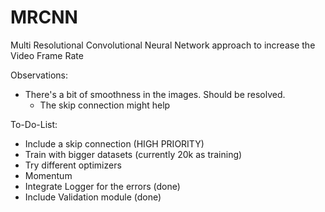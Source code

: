 # MRCNN
Multi Resolutional Convolutional Neural Network approach to increase the Video Frame Rate

Observations:
- There's a bit of smoothness in the images. Should be resolved.
  - The skip connection might help

To-Do-List:
- Include a skip connection (HIGH PRIORITY)
- Train with bigger datasets (currently 20k as training)
- Try different optimizers
- Momentum
- Integrate Logger for the errors (done)
- Include Validation module (done)
